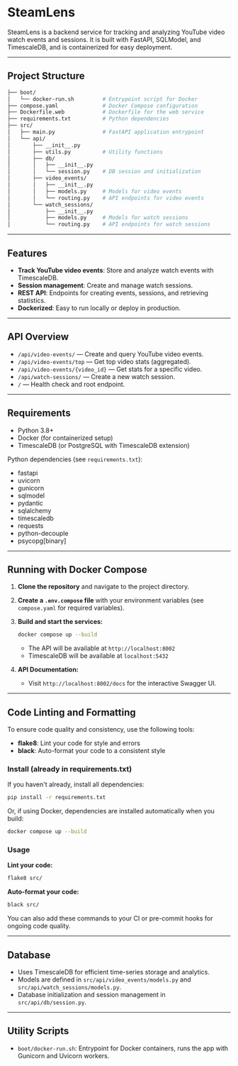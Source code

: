 # SteamLens

SteamLens is a backend service for tracking and analyzing YouTube video watch events and sessions. It is built with FastAPI, SQLModel, and TimescaleDB, and is containerized for easy deployment.

---

## Project Structure

```bash
├── boot/
│   └── docker-run.sh         # Entrypoint script for Docker
├── compose.yaml              # Docker Compose configuration
├── Dockerfile.web            # Dockerfile for the web service
├── requirements.txt          # Python dependencies
├── src/
│   ├── main.py               # FastAPI application entrypoint
│   └── api/
│       ├── __init__.py
│       ├── utils.py          # Utility functions
│       ├── db/
│       │   ├── __init__.py
│       │   └── session.py    # DB session and initialization
│       ├── video_events/
│       │   ├── __init__.py
│       │   ├── models.py     # Models for video events
│       │   └── routing.py    # API endpoints for video events
│       └── watch_sessions/
│           ├── __init__.py
│           ├── models.py     # Models for watch sessions
│           └── routing.py    # API endpoints for watch sessions
```

---

## Features

- **Track YouTube video events**: Store and analyze watch events with TimescaleDB.
- **Session management**: Create and manage watch sessions.
- **REST API**: Endpoints for creating events, sessions, and retrieving statistics.
- **Dockerized**: Easy to run locally or deploy in production.

---

## API Overview

- `/api/video-events/` — Create and query YouTube video events.
- `/api/video-events/top` — Get top video stats (aggregated).
- `/api/video-events/{video_id}` — Get stats for a specific video.
- `/api/watch-sessions/` — Create a new watch session.
- `/` — Health check and root endpoint.

---

## Requirements

- Python 3.8+
- Docker (for containerized setup)
- TimescaleDB (or PostgreSQL with TimescaleDB extension)

Python dependencies (see `requirements.txt`):

- fastapi
- uvicorn
- gunicorn
- sqlmodel
- pydantic
- sqlalchemy
- timescaledb
- requests
- python-decouple
- psycopg[binary]

---

## Running with Docker Compose

1. **Clone the repository** and navigate to the project directory.

2. **Create a `.env.compose` file** with your environment variables (see `compose.yaml` for required variables).

3. **Build and start the services:**

   ```sh
   docker compose up --build
   ```

   - The API will be available at `http://localhost:8002`
   - TimescaleDB will be available at `localhost:5432`

4. **API Documentation:**
   - Visit `http://localhost:8002/docs` for the interactive Swagger UI.

---

## Code Linting and Formatting

To ensure code quality and consistency, use the following tools:

- **flake8**: Lint your code for style and errors
- **black**: Auto-format your code to a consistent style

### Install (already in requirements.txt)

If you haven't already, install all dependencies:

```sh
pip install -r requirements.txt
```

Or, if using Docker, dependencies are installed automatically when you build:

```sh
docker compose up --build
```

### Usage

**Lint your code:**

```bash
flake8 src/
```

**Auto-format your code:**

```bash
black src/
```

You can also add these commands to your CI or pre-commit hooks for ongoing code quality.

---

## Database

- Uses TimescaleDB for efficient time-series storage and analytics.
- Models are defined in `src/api/video_events/models.py` and `src/api/watch_sessions/models.py`.
- Database initialization and session management in `src/api/db/session.py`.

---

## Utility Scripts

- `boot/docker-run.sh`: Entrypoint for Docker containers, runs the app with Gunicorn and Uvicorn workers.
